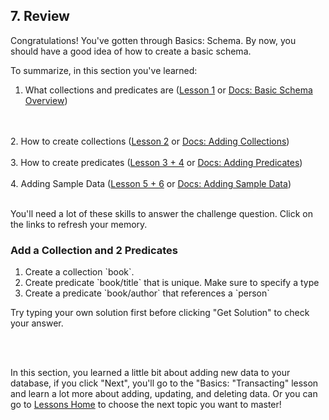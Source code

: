 ## 7. Review

Congratulations! You've gotten through Basics: Schema. By now, you should have a good idea of how to create a basic schema.

To summarize, in this section you've learned:

1. What collections and predicates are (<a href="/lesson/bg-schema/1" target="_blank">Lesson 1</a> or <a href="/docs/getting-started/basic-schema#overview" target="_blank">Docs: Basic Schema Overview</a>)
<br/>
<br/>
2. How to create collections
(<a href="/lesson/bg-schema/2" target="_blank">Lesson 2</a> or <a href="/docs/getting-started/basic-schema#adding-collections" target="_blank">Docs: Adding Collections</a>)
<br/>
<br/>
3. How to create predicates
(<a href="/lesson/bg-schema/3" target="_blank">Lesson 3 + 4</a> or <a href="/docs/getting-started/basic-schema#adding-predicates" target="_blank">Docs: Adding Predicates</a>)
<br/>
<br/>
4. Adding Sample Data
(<a href="/lesson/bg-schema/5" target="_blank">Lesson 5 + 6</a> or <a href="/docs/getting-started/basic-schema#adding-sample-data" target="_blank">Docs: Adding Sample Data</a>)
<br/>
<br/>

You'll need a lot of these skills to answer the challenge question. Click on the links to refresh your memory.

<div class="challenge">
<h3>Add a Collection and 2 Predicates</h3>
<p>
    <ol>
        <li>Create a collection `book`. </li>
        <li>Create predicate `book/title` that is unique. Make sure to specify a type</li>
        <li>Create a predicate `book/author` that references a `person`</li>
    </ol>
</p>
<p>Try typing your own solution first before clicking "Get Solution" to check your answer. </p>
</div>
<br/>
<br/>


In this section, you learned a little bit about adding new data to your database, if you click "Next", you'll go to the "Basics: "Transacting" lesson and learn a lot more about adding, updating, and deleting data. Or you can go to [Lessons Home](/lesson) to choose the next topic you want to master!